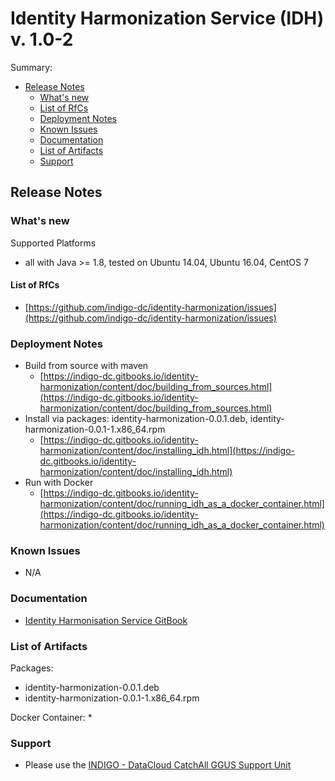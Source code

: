 # Identity Harmonization Service (IDH) v. 1.0-2

Summary:
* [Release Notes](#id1)
  * [What's new](#id2)
  * [List of RfCs](#id3)
  * [Deployment Notes](#id4)
  * [Known Issues](#id5)
  * [Documentation](#id6)
  * [List of Artifacts](#id7)
  * [Support](#id8)


<a id="id1"></a>
## Release Notes

<a id="id2"></a>
### What's new

Supported Platforms
* all with Java >= 1.8, tested on Ubuntu 14.04, Ubuntu 16.04, CentOS 7

<a id="id3"></a>
#### List of RfCs 

* [https://github.com/indigo-dc/identity-harmonization/issues](https://github.com/indigo-dc/identity-harmonization/issues)

<a id="id4"></a>
### Deployment Notes

* Build from source with maven
  * [https://indigo-dc.gitbooks.io/identity-harmonization/content/doc/building_from_sources.html](https://indigo-dc.gitbooks.io/identity-harmonization/content/doc/building_from_sources.html)
* Install via packages: identity-harmonization-0.0.1.deb, identity-harmonization-0.0.1-1.x86_64.rpm
  * [https://indigo-dc.gitbooks.io/identity-harmonization/content/doc/installing_idh.html](https://indigo-dc.gitbooks.io/identity-harmonization/content/doc/installing_idh.html)
* Run with Docker
  * [https://indigo-dc.gitbooks.io/identity-harmonization/content/doc/running_idh_as_a_docker_container.html](https://indigo-dc.gitbooks.io/identity-harmonization/content/doc/running_idh_as_a_docker_container.html)


<a id="id5"></a>
### Known Issues

* N/A

<a id="id6"></a>
### Documentation

* [Identity Harmonisation Service GitBook](https://www.gitbook.com/book/indigo-dc/identity-harmonization/details)

<a id="id7"></a>
### List of Artifacts
Packages:
* identity-harmonization-0.0.1.deb
* identity-harmonization-0.0.1-1.x86_64.rpm

Docker Container:
* 

<a id="id8"></a>
### Support

* Please use the [INDIGO - DataCloud CatchAll GGUS Support Unit](
https://wiki.egi.eu/wiki/GGUS:INDIGO_DataCloud_Catch-all_FAQ)